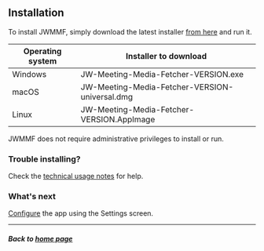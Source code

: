 ## Installation

To install JWMMF, simply download the latest installer [from here](https://github.com/sircharlo/jw-meeting-media-fetcher/releases/latest) and run it.

| Operating system  | Installer to download |
| ------------- | ------------- |
| Windows  | JW-Meeting-Media-Fetcher-VERSION.exe  |
| macOS  | JW-Meeting-Media-Fetcher-VERSION-universal.dmg  |
| Linux  | JW-Meeting-Media-Fetcher-VERSION.AppImage  |

JWMMF does not require administrative privileges to install or run.

### Trouble installing?

Check the [technical usage notes](https://sircharlo.github.io/jw-meeting-media-fetcher/usage-notes) for help.


### What's next

[Configure](https://sircharlo.github.io/jw-meeting-media-fetcher/configuration) the app using the Settings screen.

___

##### Back to [home page](https://sircharlo.github.io/jw-meeting-media-fetcher/configuration)
